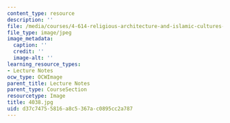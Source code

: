 ```yaml
---
content_type: resource
description: ''
file: /media/courses/4-614-religious-architecture-and-islamic-cultures-fall-2002/d37c74755816a8c5367ac0895cc2a787_4038.jpg
file_type: image/jpeg
image_metadata:
  caption: ''
  credit: ''
  image-alt: ''
learning_resource_types:
- Lecture Notes
ocw_type: OCWImage
parent_title: Lecture Notes
parent_type: CourseSection
resourcetype: Image
title: 4038.jpg
uid: d37c7475-5816-a8c5-367a-c0895cc2a787
---
```

